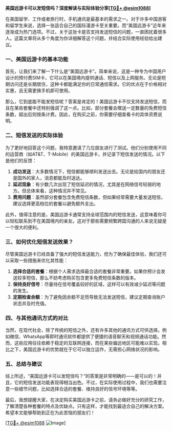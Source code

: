 **美国远游卡可以发短信吗？深度解读与实际体验分享[[TG💪+ @esim1088](https://t.me/s/esim1088)]**

在美国留学、工作或者旅行时，手机通讯是最基本的需求之一。对于许多中国游客和留学生来说，选择一张适合自己的国际漫游卡至关重要。而“美国远游卡”近年来逐渐成为热门选项。不过，关于这张卡是否支持发送短信的问题，一直困扰着很多人。这篇文章将从多个角度为你详细解答这个问题，并结合实际使用经验给出建议。

### 一、美国远游卡的基本功能

首先，让我们来了解一下什么是“美国远游卡”。简单来说，这是一种专为中国用户设计的预付费SIM卡，它可以在美国境内提供通话、短信以及上网服务。无论是短期访问还是长期居住，这种卡都能满足你的日常通信需求。它的优点在于价格相对实惠，且无需更换手机即可使用。

那么，它到底能不能发短信呢？答案是肯定的！美国远游卡不仅支持发送短信，而且在某些套餐中还特别强调了这一点。比如，部分套餐会赠送一定数量的免费短信条数，超出后则按条计费。因此，在购买之前，你需要仔细查看卡的具体资费说明。

### 二、短信发送的实际体验

为了更好地回答这个问题，我特意邀请了几位朋友进行了测试。他们分别使用不同的运营商（如AT&T、T-Mobile）的美国远游卡，并记录下短信发送的情况。以下是他们的反馈：

1. **成功发送**：大多数情况下，短信都能够顺利发送出去。无论是给国内的朋友还是国外的家人，消息都能及时送达。
2. **延迟现象**：有少数几次出现了短信延迟的情况，尤其是在网络信号较弱的地方。但总体来看，这种情况并不常见。
3. **费用问题**：虽然部分套餐包含免费短信条数，但如果经常需要大量发送短信，建议选择更高档位的套餐以避免额外支出。

此外，值得注意的是，美国远游卡通常支持全球范围内的短信发送，这意味着你可以轻松联系到不在美国境内的亲友。这对于那些需要频繁跨国沟通的人来说无疑是一个很大的便利。

### 三、如何优化短信发送效果？

尽管美国远游卡已经具备了强大的短信发送能力，但为了确保最佳体验，我们还可以采取一些措施来优化其性能：

1. **选择合适的套餐**：根据个人需求选择最合适的套餐非常重要。如果你预计会发送较多短信，那么不妨考虑购买包含更多免费短信条数的版本。
2. **保持良好信号**：尽量待在信号覆盖较好的区域，这样可以有效减少延迟等问题的发生。
3. **定期检查余额**：为了避免因余额不足而导致无法发送短信，建议定期查询账户状态并及时充值。

### 四、与其他通讯方式的对比

当然，在现代社会，除了传统的短信之外，还有许多其他的通讯方式可供选择。例如微信、WhatsApp等即时通讯软件都提供了便捷的语音聊天和视频通话功能。然而，这些应用往往依赖于稳定的互联网连接，而在某些偏远地区可能难以实现。相比之下，美国远游卡的优势就在于它可以独立运作，无需担心网络状况的影响。

### 五、总结与建议

综上所述，“美国远游卡可以发短信吗？”的答案是非常明确的——是可以的！并且，它的短信发送功能表现得相当出色。不过，在实际使用过程中，我们也需要注意一些细节问题，比如选择合适的套餐、维持良好的信号环境等等。

最后，我想提醒大家，在决定购买美国远游卡之前，请务必做好充分的研究工作，了解清楚各种套餐的特点及优缺点。只有这样，才能找到最适合自己的解决方案。希望本文能够帮助到正在为此苦恼的朋友们！

[[TG💪+ @esim1088](https://t.me/s/esim1088) ![Image](https://i.postimg.cc/4NQfJmqS/Snipaste-2025-05-13-00-14-12.png)]